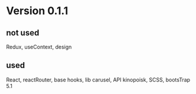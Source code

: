 # Version 0.1.1

## not used

Redux, useContext, design

## used

React, reactRouter, base hooks, lib carusel, API kinopoisk, SCSS, bootsTrap 5.1
